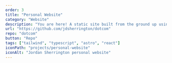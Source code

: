 ```yaml
---
order: 3
title: "Personal Website"
category: "Website"
description: "You are here! A static site built from the ground up using Typescript and Tailwind, in the Astro framework."
url: "https://github.com/jdsherrington/dotcom"
repo: "dotcom"
button: "Repo"
tags: ["tailwind", "typescript", "astro", "react"]
iconPath: "projects/personal-website"
iconAlt: "Jordan Sherrington personal website"
---
```

